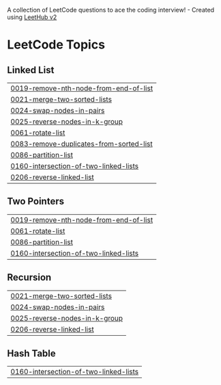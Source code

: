 A collection of LeetCode questions to ace the coding interview! - Created using [LeetHub v2](https://github.com/arunbhardwaj/LeetHub-2.0)
<!---LeetCode Topics Start-->
# LeetCode Topics
## Linked List
|  |
| ------- |
| [0019-remove-nth-node-from-end-of-list](https://github.com/vatsalbhimsariya/LeetcodeSolutions/tree/master/0019-remove-nth-node-from-end-of-list) |
| [0021-merge-two-sorted-lists](https://github.com/vatsalbhimsariya/LeetcodeSolutions/tree/master/0021-merge-two-sorted-lists) |
| [0024-swap-nodes-in-pairs](https://github.com/vatsalbhimsariya/LeetcodeSolutions/tree/master/0024-swap-nodes-in-pairs) |
| [0025-reverse-nodes-in-k-group](https://github.com/vatsalbhimsariya/LeetcodeSolutions/tree/master/0025-reverse-nodes-in-k-group) |
| [0061-rotate-list](https://github.com/vatsalbhimsariya/LeetcodeSolutions/tree/master/0061-rotate-list) |
| [0083-remove-duplicates-from-sorted-list](https://github.com/vatsalbhimsariya/LeetcodeSolutions/tree/master/0083-remove-duplicates-from-sorted-list) |
| [0086-partition-list](https://github.com/vatsalbhimsariya/LeetcodeSolutions/tree/master/0086-partition-list) |
| [0160-intersection-of-two-linked-lists](https://github.com/vatsalbhimsariya/LeetcodeSolutions/tree/master/0160-intersection-of-two-linked-lists) |
| [0206-reverse-linked-list](https://github.com/vatsalbhimsariya/LeetcodeSolutions/tree/master/0206-reverse-linked-list) |
## Two Pointers
|  |
| ------- |
| [0019-remove-nth-node-from-end-of-list](https://github.com/vatsalbhimsariya/LeetcodeSolutions/tree/master/0019-remove-nth-node-from-end-of-list) |
| [0061-rotate-list](https://github.com/vatsalbhimsariya/LeetcodeSolutions/tree/master/0061-rotate-list) |
| [0086-partition-list](https://github.com/vatsalbhimsariya/LeetcodeSolutions/tree/master/0086-partition-list) |
| [0160-intersection-of-two-linked-lists](https://github.com/vatsalbhimsariya/LeetcodeSolutions/tree/master/0160-intersection-of-two-linked-lists) |
## Recursion
|  |
| ------- |
| [0021-merge-two-sorted-lists](https://github.com/vatsalbhimsariya/LeetcodeSolutions/tree/master/0021-merge-two-sorted-lists) |
| [0024-swap-nodes-in-pairs](https://github.com/vatsalbhimsariya/LeetcodeSolutions/tree/master/0024-swap-nodes-in-pairs) |
| [0025-reverse-nodes-in-k-group](https://github.com/vatsalbhimsariya/LeetcodeSolutions/tree/master/0025-reverse-nodes-in-k-group) |
| [0206-reverse-linked-list](https://github.com/vatsalbhimsariya/LeetcodeSolutions/tree/master/0206-reverse-linked-list) |
## Hash Table
|  |
| ------- |
| [0160-intersection-of-two-linked-lists](https://github.com/vatsalbhimsariya/LeetcodeSolutions/tree/master/0160-intersection-of-two-linked-lists) |
<!---LeetCode Topics End-->